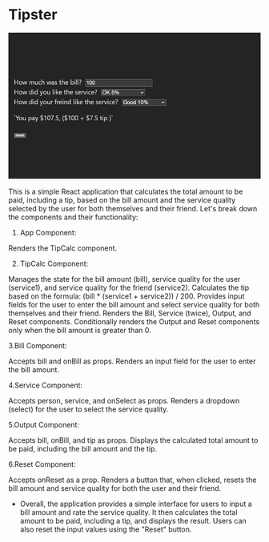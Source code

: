 # Tipster

![Alt text](public/bill.JPG)

This is a simple React application that calculates the total amount to be paid, including a tip, based on the bill amount and the service quality selected by the user for both themselves and their friend. Let's break down the components and their functionality:

1. App Component:

Renders the TipCalc component.

2. TipCalc Component:

Manages the state for the bill amount (bill), service quality for the user (service1), and service quality for the friend (service2).
Calculates the tip based on the formula: (bill \* (service1 + service2)) / 200.
Provides input fields for the user to enter the bill amount and select service quality for both themselves and their friend.
Renders the Bill, Service (twice), Output, and Reset components.
Conditionally renders the Output and Reset components only when the bill amount is greater than 0.

3.Bill Component:

Accepts bill and onBill as props.
Renders an input field for the user to enter the bill amount.

4.Service Component:

Accepts person, service, and onSelect as props.
Renders a dropdown (select) for the user to select the service quality.

5.Output Component:

Accepts bill, onBill, and tip as props.
Displays the calculated total amount to be paid, including the bill amount and the tip.

6.Reset Component:

Accepts onReset as a prop.
Renders a button that, when clicked, resets the bill amount and service quality for both the user and their friend.

- Overall, the application provides a simple interface for users to input a bill amount and rate the service quality. It then calculates the total amount to be paid, including a tip, and displays the result. Users can also reset the input values using the "Reset" button.
